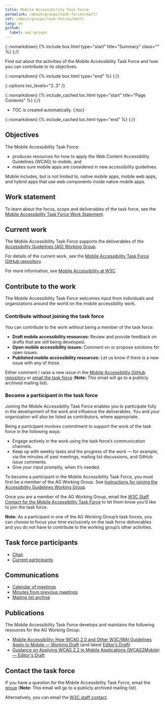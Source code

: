 ```yaml
---
title: Mobile Accessibility Task Force
permalink: /about/groups/task-forces/matf/
ref: /about/groups/task-forces/matf/
lang: en
github:
  label: wai-groups
---
```


{::nomarkdown}
{% include box.html type="start" title="Summary" class="" %}
{:/}

Find out about the activities of the Mobile Accessibility Task Force and how you can contribute to its objectives.

{::nomarkdown}
{% include box.html type="end" %}
{:/}

{::options toc_levels="2..3" /}

{::nomarkdown}
{% include_cached toc.html type="start" title="Page Contents" %}
{:/}

-   TOC is created automatically.
{:toc}

{::nomarkdown}
{% include_cached toc.html type="end" %}
{:/}

## Objectives

The Mobile Accessibility Task Force:

- produces resources for how to apply the Web Content Accessibility Guidelines (WCAG) to mobile, and 
- makes sure mobile apps are considered in new accessibility guidelines.

Mobile includes, but is not limited to, native mobile apps, mobile web apps, and hybrid apps that use web components inside native mobile apps.

## Work statement

To learn about the focus, scope and deliverables of the task force, see the [Mobile Accessibility Task Force Work Statement](/about/groups/task-forces/matf/work-statement/).

## Current work

The Mobile Accessibility Task Force supports the deliverables of the [Accessibility Guidelines (AG) Working Group](/about/groups/agwg/).

For details of the current work, see the [Mobile Accessibility Task Force GitHub repository](https://github.com/w3c/matf/issues).

For more information, see [Mobile Accessibility at W3C](/standards-guidelines/mobile/).

## Contribute to the work

The Mobile Accessibility Task Force welcomes input from individuals and organizations around the world on the mobile accessibility work.

### Contribute without joining the task force

You can contribute to the work without being a member of the task force:

- **Draft mobile accessibility resources:** Review and provide feedback on drafts that are still being developed.
- **Open mobile accessibility issues:** Comment on or propose solutions for open issues.
- **Published mobile accessibility resources:** Let us know if there is a new issue with any of these.

Either comment / raise a new issue in the [Mobile Accessibility GitHub repository](https://github.com/w3c/matf/issues) or [email the task force](mailto:public-mobile-a11y-tf@w3.org) (<strong>Note:</strong> This email will go to a publicly archived mailing list).

### Become a participant in the task force

Joining the Mobile Accessibility Task Force enables you to participate fully in the development of the work and influence the deliverables. You and your organization will also be listed as contributors, where appropriate.

Being a participant involves commitment to support the work of the task force in the following ways:

* Engage actively in the work using the task force’s communication channels.
* Keep up with weekly tasks and the progress of the work &mdash; for example, via the minutes of past meetings, mailing list discussions, and GitHub issue comments.
* Give your input promptly, when it’s needed.

To become a participant in the Mobile Accessibility Task Force, you must first be a member of the AG Working Group. See [Instructions for joining the Accessibility Guidelines Working Group](https://www.w3.org/groups/wg/ag/instructions/).

Once you are a member of the AG Working Group, email the [W3C Staff Contact for the Mobile Accessibility Task Force](https://www.w3.org/groups/tf/mobile-a11y-tf/participants/#staff) to let them know you’d like to join the task force.

**Note:** As a participant in one of the AG Working Group’s task forces, you can choose to focus your time exclusively on the task force deliverables and you do not have to contribute to the working group’s other activities.

## Task force participants

* [Chair](https://www.w3.org/groups/tf/mobile-a11y-tf/participants/#chairs)
* [Current participants](https://www.w3.org/groups/tf/mobile-a11y-tf/participants/#participants)

## Communications

* [Calendar of meetings](https://www.w3.org/groups/tf/mobile-a11y-tf/calendar/)
* [Minutes from previous meetings](/about/groups/task-forces/matf/minutes/)
* [Mailing list archive](https://lists.w3.org/Archives/Public/public-mobile-a11y-tf/)

## Publications

The Mobile Accessibility Task Force develops and maintains the following resources for the AG Working Group:

* [Mobile Accessibility: How WCAG 2.0 and Other W3C/WAI Guidelines Apply to Mobile &mdash; Working Draft](https://www.w3.org/TR/mobile-accessibility-mapping/) (and latest [Editor’s Draft](https://w3c.github.io/Mobile-A11y-TF-Note/))
* [Guidance on Applying WCAG 2.2 to Mobile Applications (WCAG2Mobile) &mdash; Editor's Draft](https://w3c.github.io/matf/)

## Contact the task force

If you have a question for the Mobile Accessibility Task Force, email the [group](mailto:public-mobile-a11y-tf@w3.org) (<strong>Note:</strong> This email will go to a publicly archived mailing list).

Alternatively, you can email the [W3C staff contact](https://www.w3.org/groups/tf/mobile-a11y-tf/participants/#staff).